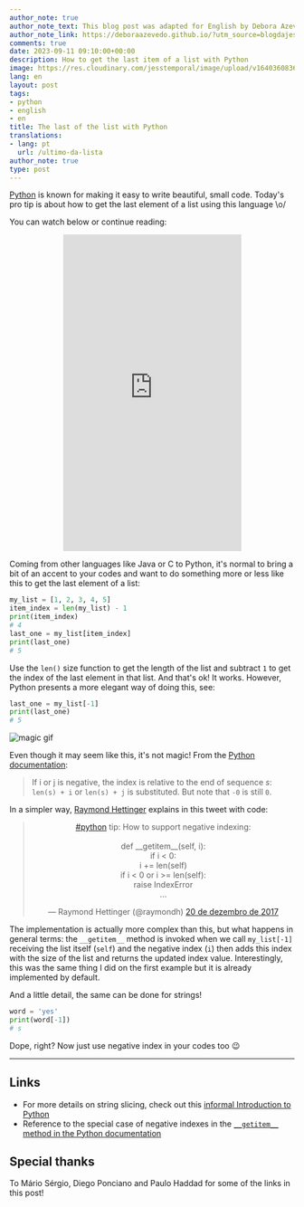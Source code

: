 ```yaml
---
author_note: true
author_note_text: This blog post was adapted for English by Debora Azevedo.
author_note_link: https://deboraazevedo.github.io/?utm_source=blogdajess
comments: true
date: 2023-09-11 09:10:00+00:00
description: How to get the last item of a list with Python
image: https://res.cloudinary.com/jesstemporal/image/upload/v1640360836/covers/pro_tip_voc9gk.png
lang: en
layout: post
tags:
- python
- english
- en
title: The last of the list with Python
translations:
- lang: pt
  url: /ultimo-da-lista
author_note: true
type: post
---
```



[Python](https://www.python.org/) is known for making it easy to write beautiful, small code. Today's pro tip is about how to get the last element of a list using this language \o/

You can watch below or continue reading:

<center>
<iframe width="315px" height="560"
src="https://www.youtube.com/embed/VyJzt_HmTlk"
title="YouTube video player"
frameborder="0"
allow="accelerometer; autoplay; clipboard-write; encrypted-media; gyroscope; picture-in-picture; web-share"
allowfullscreen></iframe>
</center>

Coming from other languages like Java or C to Python, it's normal to bring a bit of an accent to your codes and want to do something more or less like this to get the last element of a list:

```python
my_list = [1, 2, 3, 4, 5]
item_index = len(my_list) - 1
print(item_index)
# 4
last_one = my_list[item_index]
print(last_one)
# 5
```

Use the `len()` size function to get the length of the list and subtract `1` to get the index of the last element in that list. And that's ok! It works. However, Python presents a more elegant way of doing this, see:

```python
last_one = my_list[-1]
print(last_one)
# 5
```

![magic gif](https://media.giphy.com/media/12NUbkX6p4xOO4/giphy.gif)

Even though it may seem like this, it's not magic! From the [Python documentation](https://docs.python.org/3/library/stdtypes.html#common-sequence-operations):

> If i or j is negative, the index is relative to the end of sequence _s_: `len(s) + i` or `len(s) + j` is substituted. But note that `-0` is still `0`.

In a simpler way, [Raymond Hettinger](https://twitter.com/raymondh) explains in this tweet with code:

<center>
<blockquote class="twitter-tweet" data-lang="pt"><p lang="en" dir="ltr"><a href="https://twitter.com/hashtag/python?src=hash&amp;ref_src=twsrc%5Etfw">#python</a> tip:  How to support negative indexing:<br><br>def __getitem__(self, i):<br>    if i &lt; 0:<br>        i += len(self)<br>    if i &lt; 0 or i &gt;= len(self):<br>        raise IndexError<br>    ...</p>&mdash; Raymond Hettinger (@raymondh) <a href="https://twitter.com/raymondh/status/943615980650971136?ref_src=twsrc%5Etfw">20 de dezembro de 2017</a></blockquote>
<script async src="https://platform.twitter.com/widgets.js" charset="utf-8"></script>
</center>

The implementation is actually more complex than this, but what happens in general terms: the `__getitem__` method is invoked when we call `my_list[-1]` receiving the list itself (`self`) and the negative index (`i`) then adds this index with the size of the list and returns the updated index value. Interestingly, this was the same thing I did on the first example but it is already implemented by default.

And a little detail, the same can be done for strings!

```python
word = 'yes'
print(word[-1])
# s
```

Dope, right? Now just use negative index in your codes too 😉

---

## Links

- For more details on string slicing, check out this [informal Introduction to Python](https://docs.python.org/3.6/tutorial/introduction.html)
- Reference to the special case of negative indexes in the  [`__getitem__` method in the Python documentation](https://docs.python.org/3/reference/datamodel.html#object.__getitem__)

## Special thanks

To Mário Sérgio, Diego Ponciano and Paulo Haddad for some of the links in this post!